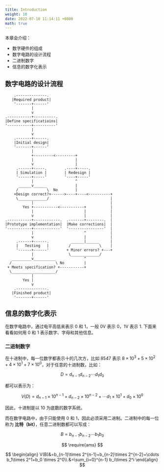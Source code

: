 ```yaml
---
title: Introduction
weight: 10
date: 2022-07-18 11:14:11 +0800
math: true
---
```


本章会介绍：

- 数字硬件的组成
- 数字电路的设计流程
- 二进制数字
- 信息的数字化表示

## 数字电路的设计流程

```goat
    .--------------.
   |Required product|
    '-------+------'
            |
            v
.-----------+----------.
|Define specificatioins|
'-----------+----------'
            |
            v
    .-------+------.
    |Initial design|
    '-------+------'
            |
            +---------<---------+
            |                   |
            v                   |
     .------+-----.        .----+-----.
     | Simulation |        | Redesign |
     '------+-----'        '----+-----'
            |                   ^
      ______v______             |
     /             \  No        |
    +Design correct?+------>----+----<----------+
     \_____________/                            |
            |                                   |
        Yes +-----------<-----------+           |
            |                       |           |
            v                       |           |
.-----------+------------.  .-------+--------.  |
|Prototype implementation|  |Make corrections|  |
'-----------+------------'  '----------------'  |
            |                       ^           |
            v                       |           |
     .------+------.          ______|______     |
     |   Testing   |         /             \    |
     '------+------'        + Minor errors? +---+
            |                \_____________/
   _________v__________             ^
  /                    \ No         |
 + Meets specification? +-----------+
  \____________________/
            |
        Yes |
            v
    .--------------.
   |Finished product|
    '-------+------'
```

## 信息的数字化表示

在数字电路中，通过电平高低来表示 0 和 1，一般 0V 表示 0，1V 表示 1. 下面来看看如何用 0 和 1 表示数字、字母和其他信息。

### 二进制数字

在十进制中，每一位数字都表示十的几次方，比如 8547 表示 $8\times 10^3+5\times 10^2+4\times 10^1+7\times 10^0$，对于任意的十进制数，比如：

$$
D = d_{n-1}d_{n-2}\cdots d_1d_0
$$

都可以表示为：

$$
V(D)=d_{n-1}\times 10^{n-1}+d_{n-2}\times 10^{n-2}+\cdots d_1\times 10^1+d_0 \times 10^0
$$

因此，十进制是以 10 为底数的数字系统。

而在数字电路中，由于只能使用 0 和 1，因此必须采用二进制。二进制中的每一位称为 **比特（bit）**，任意二进制数都可以写成：

$$
B=b_{n-1}b_{n-2}\cdots b_1b_0
$$

$$
\require{ams}
$$

$$
\begin{align}
    V(B)&=b_{n-1}\times 2^{n-1}+b_{n-2}\times 2^{n-2}+\cdots b_1\times 2^1+b_0 \times 2^0\\
    &=\sum_{i=0}^{n-1} b_i\times 2^i
\end{align}
$$

